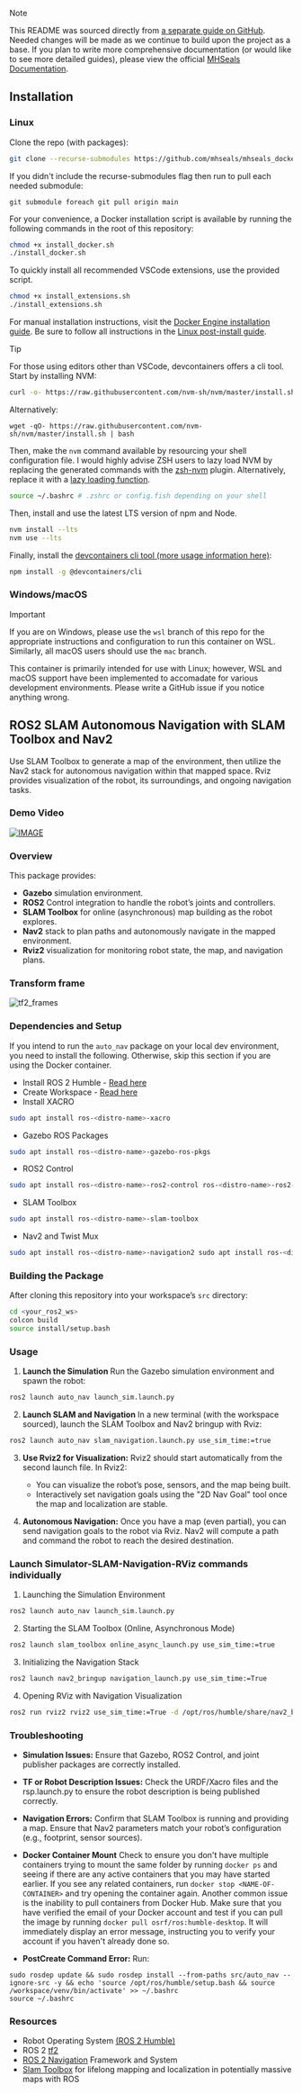 > [!NOTE]
> This README was sourced directly from [a separate guide on GitHub](https://github.com/taherfattahi/ros2-slam-auto-navigation). Needed changes will be made as we continue to build upon the project as a base. If you plan to write more comprehensive documentation (or would like to see more detailed guides), please view the official [MHSeals Documentation](https://docs.mhsroboboat.com).

## Installation

### Linux

Clone the repo (with packages):
```bash
git clone --recurse-submodules https://github.com/mhseals/mhseals_docker.git
```

If you didn't include the recurse-submodules flag then run to pull each needed submodule:
```
git submodule foreach git pull origin main
```

For your convenience, a Docker installation script is available by running the following commands in the root of this repository:

```bash
chmod +x install_docker.sh
./install_docker.sh
```

To quickly install all recommended VSCode extensions, use the provided script. 

```bash
chmod +x install_extensions.sh
./install_extensions.sh
```

For manual installation instructions, visit the [Docker Engine installation guide](https://docs.docker.com/engine/install/). Be sure to follow all instructions in the [Linux post-install guide](https://docs.docker.com/engine/install/linux-postinstall/).

> [!TIP]
> For those using editors other than VSCode, devcontainers offers a cli tool. Start by installing NVM:
> ```bash
> curl -o- https://raw.githubusercontent.com/nvm-sh/nvm/master/install.sh | bash
> ```
>
> Alternatively:
> ```
> wget -qO- https://raw.githubusercontent.com/nvm-sh/nvm/master/install.sh | bash
> ```
>
> Then, make the `nvm` command available by resourcing your shell configuration file. I would highly advise ZSH users to lazy load NVM by replacing the generated commands with the [zsh-nvm](https://github.com/lukechilds/zsh-nvm) plugin. Alternatively, replace it with a [lazy loading function](https://github.com/nvm-sh/nvm/issues/730).
> ```bash
> source ~/.bashrc # .zshrc or config.fish depending on your shell
> ```
>
> Then, install and use the latest LTS version of npm and Node.
> ```bash
> nvm install --lts
> nvm use --lts
> ```
>
> Finally, install the [devcontainers cli tool (more usage information here)](https://github.com/devcontainers/cli):
> ```bash
> npm install -g @devcontainers/cli
> ```

### Windows/macOS

> [!IMPORTANT]
> If you are on Windows, please use the `wsl` branch of this repo for the appropriate instructions and configuration to run this container on WSL.
> Similarly, all macOS users should use the `mac` branch.

This container is primarily intended for use with Linux; however, WSL and macOS support have been implemented to accomadate for various development environments. Please write a GitHub issue if you notice anything wrong.

## ROS2 SLAM Autonomous Navigation with SLAM Toolbox and Nav2

Use SLAM Toolbox to generate a map of the environment, then utilize the Nav2 stack for autonomous navigation within that mapped space. Rviz provides visualization of the robot, its surroundings, and ongoing navigation tasks.

### Demo Video
[![IMAGE](images/image_thumbnail.png)](https://youtu.be/-g2nmHqZfgc?si=NTKtegcQCZkt2e99)


### Overview

This package provides:
- **Gazebo** simulation environment.
- **ROS2** Control integration to handle the robot’s joints and controllers.
- **SLAM Toolbox** for online (asynchronous) map building as the robot explores.
- **Nav2** stack to plan paths and autonomously navigate in the mapped environment.
- **Rviz2** visualization for monitoring robot state, the map, and navigation plans.

### Transform frame
![tf2_frames](images/tf2_frames.png)


### Dependencies and Setup

If you intend to run the `auto_nav` package on your local dev environment, you need to install the following. Otherwise, skip this section if you are using the Docker container.

-  Install ROS 2 Humble - [Read here](https://docs.ros.org/en/humble/Installation.html)
-  Create Workspace - [Read here](https://docs.ros.org/en/humble/Tutorials/Beginner-Client-Libraries/Creating-A-Workspace/Creating-A-Workspace.html)
-  Install XACRO 
```sh
sudo apt install ros-<distro-name>-xacro 
```
- Gazebo ROS Packages
```sh
sudo apt install ros-<distro-name>-gazebo-ros-pkgs
```
- ROS2 Control
```sh
sudo apt install ros-<distro-name>-ros2-control ros-<distro-name>-ros2-controllers ros-<distro-name>-gazebo-ros2-control
```
- SLAM Toolbox
```sh
sudo apt install ros-<distro-name>-slam-toolbox
```
- Nav2 and Twist Mux 
```sh
sudo apt install ros-<distro-name>-navigation2 sudo apt install ros-<distro-name>-nav2-bringup sudo apt install ros-<distro-name>-twist-mux
```

### Building the Package
After cloning this repository into your workspace’s ```src``` directory:
```sh
cd <your_ros2_ws>
colcon build
source install/setup.bash
```

### Usage

1. **Launch the Simulation**
Run the Gazebo simulation environment and spawn the robot:

```sh
ros2 launch auto_nav launch_sim.launch.py
```

2. **Launch SLAM and Navigation**
In a new terminal (with the workspace sourced), launch the SLAM Toolbox and Nav2 bringup with Rviz:
```sh
ros2 launch auto_nav slam_navigation.launch.py use_sim_time:=true
```

3. **Use Rviz2 for Visualization:** Rviz2 should start automatically from the second launch file. In Rviz2:
   - You can visualize the robot’s pose, sensors, and the map being built.
   - Interactively set navigation goals using the "2D Nav Goal" tool once the map and localization are stable.

4. **Autonomous Navigation:** Once you have a map (even partial), you can send navigation goals to the robot via Rviz. Nav2 will compute a path and command the robot to reach the desired destination.

### Launch Simulator-SLAM-Navigation-RViz commands individually

1. Launching the Simulation Environment
```sh
ros2 launch auto_nav launch_sim.launch.py
```
2. Starting the SLAM Toolbox (Online, Asynchronous Mode)
```sh
ros2 launch slam_toolbox online_async_launch.py use_sim_time:=true
```
3. Initializing the Navigation Stack
```sh
ros2 launch nav2_bringup navigation_launch.py use_sim_time:=True
```
4. Opening RViz with Navigation Visualization
```sh
ros2 run rviz2 rviz2 use_sim_time:=True -d /opt/ros/humble/share/nav2_bringup/rviz/nav2_default_view.rviz
```

### Troubleshooting
- **Simulation Issues:**
  Ensure that Gazebo, ROS2 Control, and joint publisher packages are correctly installed.

- **TF or Robot Description Issues:**
Check the URDF/Xacro files and the rsp.launch.py to ensure the robot description is being published correctly.

- **Navigation Errors:**
Confirm that SLAM Toolbox is running and providing a map. Ensure that Nav2 parameters match your robot’s configuration (e.g., footprint, sensor sources).

- **Docker Container Mount**
Check to ensure you don't have multiple containers trying to mount the same folder by running `docker ps` and seeing if there are any active containers that you may have started earlier. If you see any related containers, run `docker stop <NAME-OF-CONTAINER>` and try opening the container again. Another common issue is the inability to pull containers from Docker Hub. Make sure that you have verified the email of your Docker account and test if you can pull the image by running `docker pull osrf/ros:humble-desktop`. It will immediately display an error message, instructing you to verify your account if you haven't already done so.

- **PostCreate Command Error:**
Run:
```
sudo rosdep update && sudo rosdep install --from-paths src/auto_nav --ignore-src -y && echo 'source /opt/ros/humble/setup.bash && source /workspace/venv/bin/activate' >> ~/.bashrc
source ~/.bashrc
```

### Resources

- Robot Operating System [(ROS 2 Humble)](https://docs.ros.org/en/humble/index.html)
- ROS 2 [tf2](https://docs.ros.org/en/humble/Tutorials/Intermediate/Tf2/Introduction-To-Tf2.html)
- [ROS 2 Navigation](https://github.com/ros-navigation/navigation2/) Framework and System
- [Slam Toolbox](https://github.com/SteveMacenski/slam_toolbox) for lifelong mapping and localization in potentially massive maps with ROS
